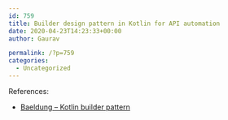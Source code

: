 ```yaml
---
id: 759
title: Builder design pattern in Kotlin for API automation
date: 2020-04-23T14:23:33+00:00
author: Gaurav

permalink: /?p=759
categories:
  - Uncategorized
---
```

References:

  * <a href="https://www.baeldung.com/kotlin-builder-pattern" target="_blank" rel="noopener">Baeldung &#8211; Kotlin builder pattern</a>
